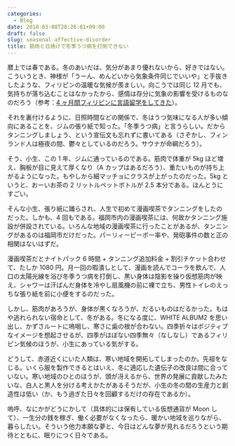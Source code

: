 ```yaml
---
categories:
  - Blog
date: 2018-03-08T20:26:01+09:00
draft: false
slug: seasonal-affective-disorder
title: 筋肉と日焼けで冬季うつ病を打倒できない
---
```


暦上では春である。冬のあいだは、気分があまり優れないから、好きではない。こういうとき、神様が「うーん、めんどいから気象条件同じでいいや」と手抜きしたような、フィリピンの温暖な気候が羨ましい。向こうでは同じ 12 月でも、気持ちが落ち込むことはなかったから、感情は存分に気象の影響を受けるものなのだろう（参考：[4 ヶ月間フィリピンに言語留学をしてきた](/archives/i-studied-english-in-the-philippines/)）。

それを裏付けるように、日照時間などの関係で、冬はうつ気味になる人が多い傾向にあることを、ジムの張り紙で知った。「冬季うつ病」と言うらしい。だからタンニングしましょう、という宣伝文も忘れずに書いてある（さぞかし、フィンランド人は極夜の間、鬱々としているのだろう。サウナが命綱だろう）。

そう、小生、この 1 年、ジムに通っているのである。筋肉で体重が 5kg ほど増え、胸板が目に見えて厚くなり（A カップはあるだろう）、重たいものが持ち上がるようになった。もやしから細マッチョにクラスが上がったのだった。5kg
 というと、おーいお茶の 2 リットルペットボトルが 2.5 本分である。ほんとうにすごい。

そんな小生、張り紙に踊らされ、人生で初めて漫画喫茶でタンニングをしたのだった。しかも、4 回もである。福岡市内の漫画喫茶には、何故かタンニング施設が併設されている。いろんな地域の漫画喫茶に行ったことがあるが、タンニングがあるのは福岡市だけだった。パーリィーピーポー率や、発砲事件の数と正の相関はないはずだ。

漫画喫茶だとナイトパック 6 時間 + タンニング追加料金 + 割引チケット合わせて、たしか 1080 円。月一回の暇潰しとして、漫画を読んでコーラを飲んで、人口の太陽光線を浴び冬季うつ病を打倒し、黒い身体は陰影を操り仮想筋肉が映え、シャワーは汗ばんだ身体を冷やし扇風機の前に裸で立ち、男性トイレのえっちな張り紙を前に小便をするのだった。

しかし、筋肉があろうが、身体が黒くなろうが、だるいものはだるかった。もはや逃れられない宿命として、冬がある。冬になる度に、WHITE ALBUM2 を思い出し、かずさルートに嗚咽し、寒さに歯の根が合わない。四季折々はポジティブなイメージを想起させるが、四季がほぼない四季無々（なしなし）であるフィリピン気候のほうが、小生にあっている気がする。

どうして、赤道近くにいた人類は、寒い地域を開拓してしまったのか。先祖をなじる。いくら服を製作できるとはいえ、冬に適応した遺伝子の改良は間に合っていない。寒い地域のひとのほうが、頭が冴えるから、世界の発展に貢献したみたいな、白人と黒人を分ける考えかたがあるそうだが、小生の冬の間の生産力と創造性は低い（か、もう過ぎた日々を回顧するだけの存在であるか）。

嗚呼、なにかがどうにかして（具体的には保有している仮想通貨が Moon して）、一生分の銭を稼ぎ、働く必要がなくなったら、暖かい地域を巡りながら、暮らしたい。そういう他力本願な夢と、今日はどんな夢が見れるだろうという期待とともに、眠りにつく日々である。

